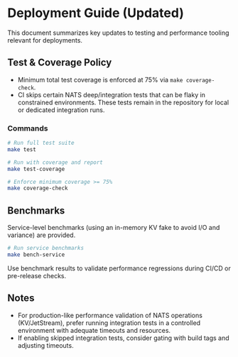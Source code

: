 # Deployment Guide (Updated)

This document summarizes key updates to testing and performance tooling relevant for deployments.

## Test & Coverage Policy

- Minimum total test coverage is enforced at 75% via `make coverage-check`.
- CI skips certain NATS deep/integration tests that can be flaky in constrained environments. These tests remain in the repository for local or dedicated integration runs.

### Commands

```bash
# Run full test suite
make test

# Run with coverage and report
make test-coverage

# Enforce minimum coverage >= 75%
make coverage-check
```

## Benchmarks

Service-level benchmarks (using an in-memory KV fake to avoid I/O and variance) are provided.

```bash
# Run service benchmarks
make bench-service
```

Use benchmark results to validate performance regressions during CI/CD or pre-release checks.

## Notes

- For production-like performance validation of NATS operations (KV/JetStream), prefer running integration tests in a controlled environment with adequate timeouts and resources.
- If enabling skipped integration tests, consider gating with build tags and adjusting timeouts.
